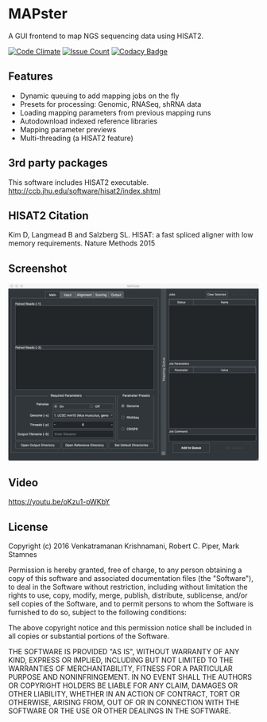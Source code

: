 # MAPster #

A GUI frontend to map NGS sequencing data using HISAT2. 

[![Code Climate](https://codeclimate.com/repos/589033c7604ae30054000d22/badges/e6a1899ff34e09cf3a23/gpa.svg)](https://codeclimate.com/repos/589033c7604ae30054000d22/feed)
[![Issue Count](https://codeclimate.com/repos/589033c7604ae30054000d22/badges/e6a1899ff34e09cf3a23/issue_count.svg)](https://codeclimate.com/repos/589033c7604ae30054000d22/feed)
[![Codacy Badge](https://api.codacy.com/project/badge/Grade/150b6eae633d47969b3f2b5e9d5cb806)](https://www.codacy.com/app/emptyewer/MAPster?utm_source=github.com&amp;utm_medium=referral&amp;utm_content=emptyewer/MAPster&amp;utm_campaign=Badge_Grade)

##  Features ##

* Dynamic queuing to add mapping jobs on the fly
* Presets for processing: Genomic, RNASeq, shRNA data
* Loading mapping parameters from previous mapping runs
* Autodownload indexed reference libraries
* Mapping parameter previews
* Multi-threading (a HISAT2 feature)

## 3rd party packages ##

This software includes HISAT2 executable. http://ccb.jhu.edu/software/hisat2/index.shtml

## HISAT2 Citation ##

Kim D, Langmead B and Salzberg SL. HISAT: a fast spliced aligner with low memory requirements. Nature Methods 2015

## Screenshot ##

![alt tag](https://raw.githubusercontent.com/emptyewer/MAPster/master/screenshot.png)

## Video ##

https://youtu.be/oKzu1-pWKbY

## License ##

Copyright (c) 2016 Venkatramanan Krishnamani, Robert C. Piper, Mark Stamnes

Permission is hereby granted, free of charge, to any person obtaining a copy
of this software and associated documentation files (the "Software"), to deal
in the Software without restriction, including without limitation the rights
to use, copy, modify, merge, publish, distribute, sublicense, and/or sell
copies of the Software, and to permit persons to whom the Software is
furnished to do so, subject to the following conditions:

The above copyright notice and this permission notice shall be included in all
copies or substantial portions of the Software.

THE SOFTWARE IS PROVIDED "AS IS", WITHOUT WARRANTY OF ANY KIND, EXPRESS OR
IMPLIED, INCLUDING BUT NOT LIMITED TO THE WARRANTIES OF MERCHANTABILITY,
FITNESS FOR A PARTICULAR PURPOSE AND NONINFRINGEMENT. IN NO EVENT SHALL THE
AUTHORS OR COPYRIGHT HOLDERS BE LIABLE FOR ANY CLAIM, DAMAGES OR OTHER
LIABILITY, WHETHER IN AN ACTION OF CONTRACT, TORT OR OTHERWISE, ARISING FROM,
OUT OF OR IN CONNECTION WITH THE SOFTWARE OR THE USE OR OTHER DEALINGS IN THE
SOFTWARE.
